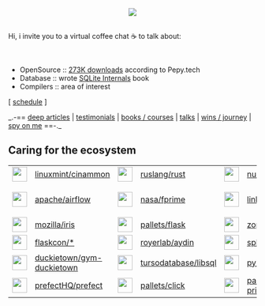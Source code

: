 <div align=center>
  <img src="https://github-readme-stats.vercel.app/api?username=Abdur-RahmaanJ&show_icons=true&theme=transparent">
</div>


<br>

Hi, i invite you to a virtual coffee chat ☕ to talk about:

<br>

- OpenSource :: [273K downloads](https://www.compileralchemy.com/#open-source) according to Pepy.tech
- Database :: wrote [SQLite Internals](https://www.compileralchemy.com/books/sqlite-internals/) book
- Compilers :: area of interest

[ [schedule](https://calendly.com/abdur-rahmaanj/30min) ]

\_.-== 
[deep articles](https://www.compileralchemy.com/articles/) | 
[testimonials](https://www.compileralchemy.com/#testimonials) | 
[books / courses](https://www.compileralchemy.com/#publish) | 
[talks](https://www.compileralchemy.com/#talks) | 
[wins / journey](https://www.compileralchemy.com/journey/) |
[spy on me](https://www.compileralchemy.com/)
==-.\_

## Caring for the ecosystem

<table style="border: none; !important">
  <tr>
    <td><img src="https://avatars.githubusercontent.com/u/107184?s=30&v=4" width="30"></td>
    <td><a href="https://github.com/linuxmint/cinnamon/pull/7888">linuxmint/cinammon</a></td>
    <td><img src="https://avatars.githubusercontent.com/u/5430905?s=30&v=4" width="30"></td>
    <td><a href="https://github.com/rust-lang/rust/commit/2fe58b9a6a8fca04b1c2493389b186778e05e68a">ruslang/rust</a></td>
    <td><img src="https://avatars.githubusercontent.com/u/288276?s=30&v=4" width="30"></td>
    <td><a href="https://github.com/numpy/numpy/pull/12608/files">numpy/numpy</a></td>
    <td><img src="https://avatars.githubusercontent.com/u/6368483?s=30&v=4" width="30"></td>
    <td><a href="https://github.com/odoo/odoo/commit/222ef11adbc048e9540e32b3276846f681258a3d">odoo/odoo</a></td>
  </tr>
  <tr>
    <td><img src="https://avatars.githubusercontent.com/u/47359?s=30&v=4" width="30"></td>
    <td><a href="https://github.com/apache/airflow/commits?author=Abdur-rahmaanJ">apache/airflow</a></td>
    <td><img src="https://avatars.githubusercontent.com/u/848102?s=30&v=4" width="30"></td>
    <td><a href="https://github.com/nasa/fprime/commit/563ee85f1e38021adc29b374d965cc7befc9e0e1">nasa/fprime</a></td>
    <td><img src="https://avatars.githubusercontent.com/u/357098?s=30&v=4" width="30"></td>
    <td><a href="https://github.com/linkedin/shiv/commits?author=Abdur-RahmaanJ">linkedin</a></td>
    <td><img src="https://avatars.githubusercontent.com/u/365630?s=30&v=4" width="30"></td>
    <td><a href="https://github.com/scikit-learn/scikit-learn/commits?author=Abdur-RahmaanJ">scikit-learn/scikit-learn</a></td>
  </tr>
  <tr>
    <td><img src="https://avatars.githubusercontent.com/u/131524?s=30&v=4" width="30"></td>
    <td><a href="https://github.com/mozilla/iris/pull/539/files">mozilla/iris</a></td>
    <td><img src="https://avatars.githubusercontent.com/u/16748505?s=30&v=4" width="30"></td>
    <td><a href="https://github.com/pallets/flask/pull/3137/files">pallets/flask</a></td>
    <td><img src="https://avatars.githubusercontent.com/u/94762?s=30&v=4" width="30"></td>
    <td><a href="https://github.com/zopefoundation/z3c.rml/commit/b7b86341b0fd857b0f18ae129f21d1cac43c12c9">zopefoundation/z3c.rml</a></td>
    <td><img src="https://avatars.githubusercontent.com/u/1513512?s=30&v=4" width="30"></td>
    <td><a href="https://github.com/pypi/warehouse/commit/?author=Abdur-RahmaanJ">pypi/warehouse</a> </td>
  </tr>
  <tr>
    <td><img src="https://avatars.githubusercontent.com/u/60924340?s=30&v=4" width="30"></td>
    <td><a href="https://github.com/FlaskCon">flaskcon/*</a></td>
    <td><img src="https://avatars.githubusercontent.com/u/7388311?s=30&v=4" width="30"></td>
    <td><a href="https://github.com/royerlab/aydin/commit/7256df7fa7e91f1ec70216a019feaa8f4046bbbe">royerlab/aydin</a></td>
    <td><img src="https://avatars.githubusercontent.com/u/3568581?s=30&v=4" width="30"></td>
    <td><a href="https://github.com/sphinx-doc/sphinx/commit/59056aa7816ebae81aa6842290aa7a6ece14d1bd">sphinx-docs/sphinx</a></td>
    <td><img src="https://avatars.githubusercontent.com/u/60159363?s=30&v=4" width="30"></td>
    <td><a href="https://github.com/Textualize/rich/pull/2501/files">textualize/rich</a></td>
  </tr>
  <tr>
    <td><img src="https://avatars.githubusercontent.com/u/13642927?s=30&v=4" width="30"></td>
    <td><a href="https://github.com/duckietown/gym-duckietown/pull/15/files">duckietown/gym-duckietown</a></td>
    <td><img src="https://avatars.githubusercontent.com/u/63976042?s=30&v=4" width="30"></td>
    <td><a href="https://github.com/tursodatabase/libsql/commits?author=Abdur-RahmaanJ">tursodatabase/libsql</a></td>
    <td><img src="https://avatars.githubusercontent.com/u/1134461?s=30&v=4" width="30"></td>
    <td><a href="https://github.com/pybay/PyBay/pull/17">pybay/pybay</a></td>
    <td><img src="https://avatars.githubusercontent.com/u/915270?s=30&v=4" width="30"></td>
    <td><a href="https://github.com/astral-sh/ruff/commits?author=Abdur-rahmaanJ">astral-sh/ruff</a></td>
  </tr>
  <tr>
    <td><img src="https://avatars.githubusercontent.com/u/30984231?s=30&v=4" width="30"></td>
    <td><a href="https://github.com/PrefectHQ/prefect/pull/14040">prefectHQ/prefect</a></td>
    <td><img src="https://avatars.githubusercontent.com/u/1564811?s=30&v=4" width="30"></td>
    <td><a href="https://github.com/pallets/click/pull/2730">pallets/click</a></td>
    <td><img src="https://avatars.githubusercontent.com/u/75603752?s=30&v=4" width="30"></td>
    <td><a href="https://github.com/pallets-eco/flask-principal/commits?author=Abdur-RahmaanJ">pallets-eco/flask-principal</a></td>
  </tr>
</table>

